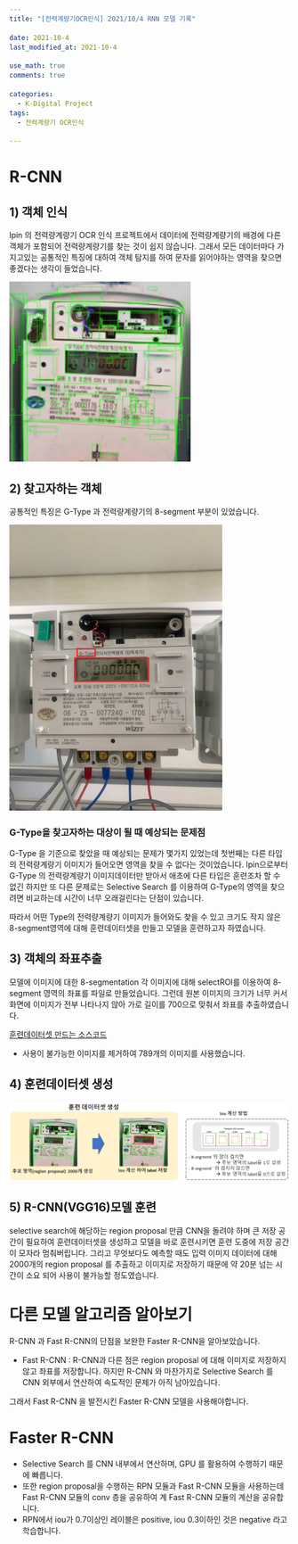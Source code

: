 ```yaml
---
title: "[전력계량기OCR인식] 2021/10/4 RNN 모델 기록"

date: 2021-10-4
last_modified_at: 2021-10-4

use_math: true
comments: true

categories:
  - K-Digital Project
tags:
  - 전력계량기 OCR인식

---
```

# R-CNN



## 1) 객체 인식

lpin 의 전력량계량기 OCR 인식 프로젝트에서 데이터에 전력량계량기의 배경에 다른 객체가 포함되어 전력량계량기를 찾는 것이 쉽지 않습니다. 그래서 모든 데이터마다 가지고있는 공통적인 특징에 대하여 객체 탐지를 하여 문자를 읽어야하는 영역을 찾으면 좋겠다는 생각이 들었습니다. 

<img src="/assets/images/75_K-Digital_Training_Project_2.png" alt="75_K-Digital_Training_Project_2" style="zoom:150%;" />



## 2) 찾고자하는 객체

공통적인 특징은 G-Type 과 전력량계량기의 8-segment 부분이 있었습니다.

<img src="/assets/images/75_K-Digital_Training_Project_1.png" alt="75_K-Digital_Training_Project_1" style="zoom:75%;" />



### G-Type을 찾고자하는 대상이 될 때 예상되는 문제점

G-Type 을 기준으로 찾았을 때 예상되는 문제가 몇가지 있었는데 첫번째는 다른 타입의 전력량계량기 이미지가 들어오면 영역을 찾을 수 없다는 것이었습니다. lpin으로부터 G-Type 의 전력량계량기 이미지데이터만 받아서 애초에 다른 타입은 훈련조차 할 수 없긴 하지만 또 다른 문제로는 Selective Search 를 이용하여 G-Type의 영역을 찾으려면 비교하는데 시간이 너무 오래걸린다는 단점이 있습니다. 



따라서 어떤 Type의 전력량계량기 이미지가 들어와도 찾을 수 있고 크기도 작지 않은 8-segment영역에 대해 훈련데이터셋을 만들고 모델을 훈련하고자 하였습니다.



## 3) 객체의 좌표추출

모델에 이미지에 대한 8-segmentation 각 이미지에 대해 selectROI를 이용하여 8-segment 영역의 좌표를 파일로 만들었습니다. 그런데 원본 이미지의 크기가 너무 커서 화면에 이미지가 전부 나타나지 않아 가로 길이를 700으로 맞춰서 좌표를 추출하였습니다. 

[훈련데이터셋 만드는 소스코드]()

- 사용이 불가능한 이미지를 제거하여 789개의 이미지를 사용했습니다.



## 4) 훈련데이터셋 생성

![image-20211004170413313](/assets/images/75_K-Digital_Training_Project_4.png)



## 5) R-CNN(VGG16)모델 훈련

selective search에 해당하는 region proposal 만큼 CNN을 돌려야 하며 큰 저장 공간이 필요하여 훈련데이터셋을 생성하고 모델을 바로 훈련시키면 훈련 도중에 저장 공간이 모자라 멈춰버립니다. 그리고 무엇보다도 예측할 때도 입력 이미지 데이터에 대해 2000개의 region proposal 를 추출하고 이미지로 저장하기 때문에 약 20분 넘는 시간이 소요 되어 사용이 불가능할 정도였습니다.



# 다른 모델 알고리즘 알아보기

R-CNN 과 Fast R-CNN의 단점을 보완한 Faster R-CNN을 알아보았습니다.

- Fast R-CNN : R-CNN과 다른 점은 region proposal 에 대해 이미지로 저장하지 않고 좌표를 저장합니다. 
  하지만 R-CNN 와 마찬가지로 Selective Search 를 CNN 외부에서 연산하여 속도적인 문제가 아직 남아있습니다.



그래서 Fast R-CNN 을 발전시킨 Faster R-CNN 모델을 사용해야합니다.

# Faster R-CNN

- Selective Search 를 CNN 내부에서 연산하며, GPU 를 활용하여 수행하기 때문에 빠릅니다.
- 또한 region proposal을 수행하는 RPN 모듈과 Fast R-CNN 모듈을 사용하는데 Fast R-CNN 모듈의 conv 층을 공유하여 계 Fast R-CNN 모듈의 계산을 공유합니다.
- RPN에서 iou가 0.7이상인 레이블은 positive, iou 0.3이하인 것은 negative 라고 학습합니다.
